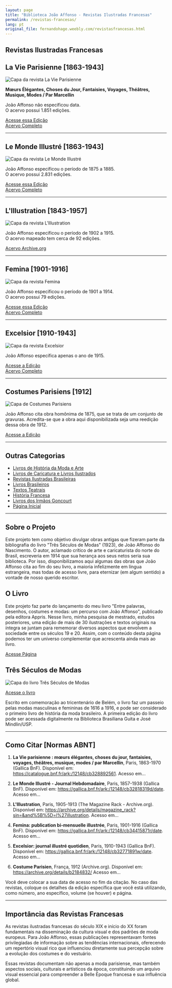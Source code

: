 ```yaml
---
layout: page
title: "Biblioteca João Affonso - Revistas Ilustradas Francesas"
permalink: /revistas-francesas/
lang: pt
original_file: fernandohage.weebly.com/revistasfrancesas.html
---
```


## Revistas Ilustradas Francesas

## La Vie Parisienne [1863-1943]

![Capa da revista La Vie Parisienne](/assets/images/revistas-francesas-biblioteca-joao-affonso-01.jpg)

**Mœurs Élégantes, Choses du Jour, Fantaisies, Voyages, Théâtres, Musique, Modes / Par Marcellin**

João Affonso não especificou data.  
O acervo possui 1.851 edições.

[Acesse essa Edição](https://gallica.bnf.fr/ark:/12148/bpt6k12588557/)  
[Acervo Completo](https://gallica.bnf.fr/ark:/12148/cb328892561/date.item)

---

## Le Monde Illustré [1863-1943]

![Capa da revista Le Monde Illustré](/assets/images/revistas-francesas-biblioteca-joao-affonso-02.jpg)

João Affonso especificou o período de 1875 a 1885.  
O acervo possui 2.831 edições.

[Acesse essa Edição](https://gallica.bnf.fr/ark:/12148/bpt6k6375298t.item)  
[Acervo Completo](https://gallica.bnf.fr/ark:/12148/cb32818319d/date)

---

## L'Illustration [1843-1957]

![Capa da revista L'Illustration](/assets/images/revistas-francesas-biblioteca-joao-affonso-03.jpg)

João Affonso especificou o período de 1902 a 1915.  
O acervo mapeado tem cerca de 92 edições.

[Acervo Archive.org](https://archive.org/details/magazine_rack?sin=&and[]=l%27illustration)

---

## Femina [1901-1916]

![Capa da revista Femina](/assets/images/revistas-francesas-biblioteca-joao-affonso-04.jpg)

João Affonso especificou o período de 1901 a 1914.  
O acervo possui 79 edições.

[Acesse essa Edição](https://gallica.bnf.fr/ark:/12148/bpt6k5495507m/)  
[Acervo Completo](https://gallica.bnf.fr/ark:/12148/cb34415871r/date)

---

## Excelsior [1910-1943]

![Capa da revista Excelsior](/assets/images/revistas-francesas-biblioteca-joao-affonso-05.jpg)

João Affonso especifica apenas o ano de 1915.

[Acesse a Edição](https://gallica.bnf.fr/ark:/12148/bpt6k4602792h.item#)  
[Acervo Completo](https://gallica.bnf.fr/ark:/12148/cb32771891w/date)

---

## Costumes Parisiens [1912]

![Capa de Costumes Parisiens](/assets/images/revistas-francesas-biblioteca-joao-affonso-06.jpg)

João Affonso cita obra homônima de 1875, que se trata de um conjunto de gravuras. Acredita-se que a obra aqui disponibilizada seja uma reedição dessa obra de 1912.

[Acesse a Edição](https://archive.org/details/b2184832/)

---

## Outras Categorias

- [Livros de História da Moda e Arte](livrosmoda.html)
- [Livros de Caricatura e Livros Ilustrados](livrosgravura.html)
- [Revistas Ilustradas Brasileiras](revistasbrasileiras.html)
- [Livros Brasileiros](livrosbrasileirosja.html)
- [Textos Teatrais](livrosteatro.html)
- [História Francesa](livroshistoria.html)
- [Livros dos Irmãos Goncourt](livosgouncourt.html)
- [Página Inicial](biblioteca-joao-affonso.html)

---

## Sobre o Projeto

Este projeto tem como objetivo divulgar obras antigas que fizeram parte da bibliografia do livro "Três Séculos de Modas" (1923), de João Affonso do Nascimento. O autor, aclamado crítico de arte e caricaturista do norte do Brasil, escreveria em 1914 que sua herança aos seus netos seria sua biblioteca. Por isso, disponibilizamos aqui algumas das obras que João Affonso cita ao fim do seu livro, a maioria infelizmente em língua estrangeira, mas todas de acesso livre, para eternizar (em algum sentido) a vontade de nosso querido escritor.

## O Livro

Este projeto faz parte do lançamento do meu livro "Entre palavras, desenhos, costumes e modas: um percurso com João Affonso", publicado pela editora Appris. Nesse livro, minha pesquisa de mestrado, estudos posteriores, uma edição de mais de 30 ilustrações e textos originais na íntegra se juntam para rememorar diversos aspectos que envolvem a sociedade entre os séculos 19 e 20. Assim, com o conteúdo desta página podemos ter um universo complementar que acrescenta ainda mais ao livro.

[Acesse Página](meulivro.html)

## Três Séculos de Modas

![Capa do livro Três Séculos de Modas](/assets/images/revistas-francesas-biblioteca-joao-affonso-07.jpg)

[Acesse o livro](tresseculosdemodas.html)

Escrito em comemoração ao tricentenário de Belém, o livro faz um passeio pelas modas masculinas e femininas de 1616 a 1916, e pode ser considerado o primeiro livro de história da moda brasileiro. A primeira edição do livro pode ser acessada digitalmente na Biblioteca Brasiliana Guita e José Mindlin/USP.

---

## Como Citar [Normas ABNT]

1. **La Vie parisienne : mœurs élégantes, choses du jour, fantaisies, voyages, théâtres, musique, modes / par Marcellin**, Paris, 1863-1970 (Gallica BnF). Disponível em: <https://catalogue.bnf.fr/ark:/12148/cb328892561>. Acesso em...

2. **Le Monde Illustré - Journal Hebdomadaire**, Paris, 1857-1938 (Gallica BnF). Disponível em: <https://gallica.bnf.fr/ark:/12148/cb32818319d/date>. Acesso em...

3. **L'Illustration**, Paris, 1905-1913 (The Magazine Rack - Archive.org). Disponível em: <https://archive.org/details/magazine_rack?sin=&and%5B%5D=l%27illustration>. Acesso em...

4. **Femina: publication bi-mensuelle illustrée**, Paris, 1901-1916 (Gallica BnF). Disponível em: <https://gallica.bnf.fr/ark:/12148/cb34415871r/date>. Acesso em...

5. **Excelsior: journal illustré quotidien**, Paris, 1910-1943 (Gallica BnF). Disponível em: <https://gallica.bnf.fr/ark:/12148/cb32771891w/date>. Acesso em...

6. **Costume Parisien**, França, 1912 (Archive.org). Disponível em: <https://archive.org/details/b2184832/> Acesso em...

Você deve colocar a sua data de acesso no fim da citação. No caso das revistas, coloque os detalhes da edição específica que você está utilizando, como número, ano específico, volume (se houver) e página.

---

## Importância das Revistas Francesas

As revistas ilustradas francesas do século XIX e início do XX foram fundamentais na disseminação da cultura visual e dos padrões de moda europeus. Para João Affonso, essas publicações representavam fontes privilegiadas de informação sobre as tendências internacionais, oferecendo um repertório visual rico que influenciou diretamente sua percepção sobre a evolução dos costumes e do vestuário.

Essas revistas documentam não apenas a moda parisiense, mas também aspectos sociais, culturais e artísticos da época, constituindo um arquivo visual essencial para compreender a Belle Époque francesa e sua influência global.
